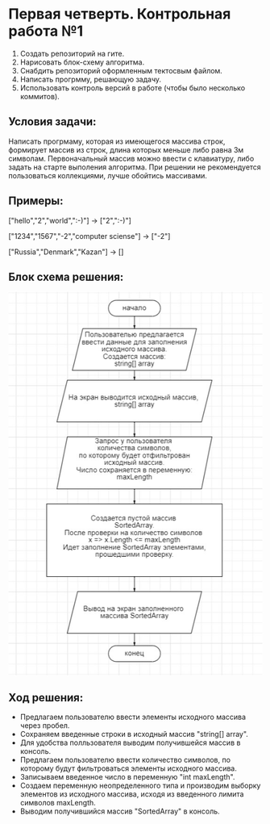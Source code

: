 # **Первая четверть. Контрольная работа №1**

1. Создать репозиторий на гите.
2. Нарисовать блок-схему алгоритма.
3. Снабдить репозиторий оформленным тектосвым файлом.
4. Написать прогрмму, решающую задачу.
5. Использовать контроль версий в работе (чтобы было несколько коммитов).

## **Условия задачи:**
Написать прогрмаму, которая из имеющегося массива строк, формирует массив из строк, длина которых меньше либо равна 3м символам. Первоначальный массив можно ввести с клавиатуру, либо задать на старте выполения алгоритма. При решении не рекомендуется пользоваться коллекциями, лучше обойтись массивами.

## Примеры:
["hello","2","world",":-)"] -> ["2",":-)"]

["1234","1567","-2","computer sciense"] -> ["-2"]

["Russia","Denmark","Kazan"] -> []

## **Блок схема решения:**
![](.\img\CwBs.jpg)

## Ход решения:
* Предлагаем пользователю ввести элементы исходного массива через пробел.
* Сохраняем введенные строки в исходный массив "string[] array".
* Для удобства полльзователя выводим получившейся массив в консоль.
* Предлагаем пользователю ввести количество символов, по которому будут фильтроваться элементы исходного массива.
* Записываем введенное число в переменную "int maxLength".
* Создаем переменную неопределенного типа и производим выборку элементов из исходного массива, исходя из введенного лимита символов maxLength.
* Выводим получившийся массив "SortedArray" в консоль.